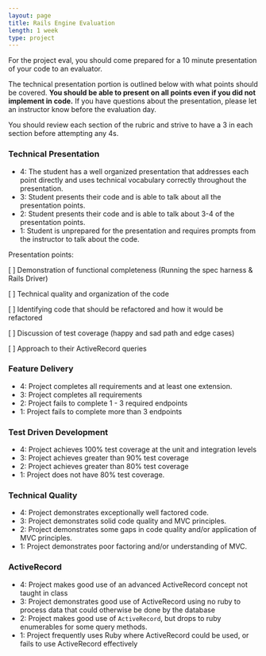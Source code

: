 ```yaml
---
layout: page
title: Rails Engine Evaluation
length: 1 week
type: project
---
```


For the project eval, you should come prepared for a 10 minute presentation of your code to an evaluator.

The technical presentation portion is outlined below with what points should be covered. **You should be able to present on all points even if you did not implement in code.**  If you have questions about the presentation, please let an instructor know before the evaluation day.

You should review each section of the rubric and strive to have a 3 in each section before attempting any 4s.


### Technical Presentation

* 4: The student has a well organized presentation that addresses each point directly and uses technical vocabulary correctly throughout the presentation.
* 3: Student presents their code and is able to talk about all the presentation points.
* 2: Student presents their code and is able to talk about 3-4 of the presentation points.
* 1: Student is unprepared for the presentation and requires prompts from the instructor to talk about the code.

Presentation points:

[ ] Demonstration of functional completeness (Running the spec harness & Rails Driver)
  
[ ] Technical quality and organization of the code
  
[ ] Identifying code that should be refactored and how it would be refactored
  
[ ] Discussion of test coverage (happy and sad path and edge cases)
  
[ ] Approach to their ActiveRecord queries

### Feature Delivery

* 4: Project completes all requirements and at least one extension.
* 3: Project completes all requirements
* 2: Project fails to complete 1 - 3 required endpoints
* 1: Project fails to complete more than 3 endpoints

### Test Driven Development

* 4: Project achieves 100% test coverage at the unit and integration levels
* 3: Project achieves greater than 90% test coverage
* 2: Project achieves greater than 80% test coverage
* 1: Project does not have 80% test coverage.

### Technical Quality

* 4: Project demonstrates exceptionally well factored code.
* 3: Project demonstrates solid code quality and MVC principles.
* 2: Project demonstrates some gaps in code quality and/or application of MVC principles.
* 1: Project demonstrates poor factoring and/or understanding of MVC.

### ActiveRecord

* 4: Project makes good use of an advanced ActiveRecord concept not taught in class
* 3: Project demonstrates good use of ActiveRecord using no ruby to process data that could otherwise be done by the database
* 2: Project makes good use of `ActiveRecord`, but drops to ruby enumerables for some query methods.
* 1: Project frequently uses Ruby where ActiveRecord could be used, or fails to use ActiveRecord effectively
